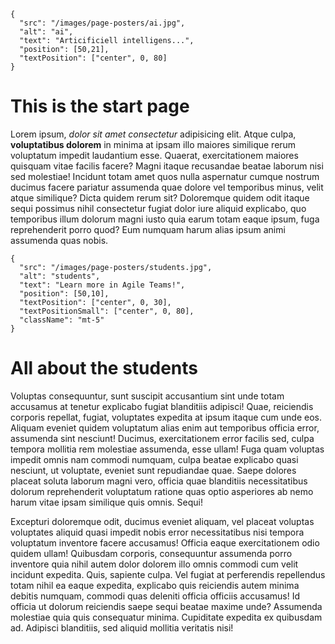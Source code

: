 ```json,poster-image
{
  "src": "/images/page-posters/ai.jpg",
  "alt": "ai",
  "text": "Articificiell intelligens...",
  "position": [50,21],
  "textPosition": ["center", 0, 80]
}
```

# This is the start page

Lorem ipsum, *dolor sit amet consectetur* adipisicing elit. Atque culpa, **voluptatibus dolorem** in minima at ipsam illo maiores similique rerum voluptatum impedit laudantium esse. Quaerat, exercitationem maiores quisquam vitae facilis facere? Magni itaque recusandae beatae laborum nisi sed molestiae! Incidunt totam amet quos nulla aspernatur cumque nostrum ducimus facere pariatur assumenda quae dolore vel temporibus minus, velit atque similique? Dicta quidem rerum sit? Doloremque quidem odit itaque sequi possimus nihil consectetur fugiat dolor iure aliquid explicabo, quo temporibus illum dolorum magni iusto quia earum totam eaque ipsum, fuga reprehenderit porro quod? Eum numquam harum alias ipsum animi assumenda quas nobis.

```json,poster-image
{
  "src": "/images/page-posters/students.jpg",
  "alt": "students",
  "text": "Learn more in Agile Teams!",
  "position": [50,10],
  "textPosition": ["center", 0, 30],
  "textPositionSmall": ["center", 0, 80],
  "className": "mt-5"
}
```

# All about the students

Voluptas consequuntur, sunt suscipit accusantium sint unde totam accusamus at tenetur explicabo fugiat blanditiis adipisci! Quae, reiciendis corporis repellat, fugiat, voluptates expedita at ipsum itaque cum unde eos. Aliquam eveniet quidem voluptatum alias enim aut temporibus officia error, assumenda sint nesciunt! Ducimus, exercitationem error facilis sed, culpa tempora mollitia rem molestiae assumenda, esse ullam! Fuga quam voluptas impedit omnis nam commodi numquam, culpa beatae explicabo quasi nesciunt, ut voluptate, eveniet sunt repudiandae quae. Saepe dolores placeat soluta laborum magni vero, officia quae blanditiis necessitatibus dolorum reprehenderit voluptatum ratione quas optio asperiores ab nemo harum vitae ipsam similique quis omnis. Sequi!

Excepturi doloremque odit, ducimus eveniet aliquam, vel placeat voluptas voluptates aliquid quasi impedit nobis error necessitatibus nisi tempora voluptatum inventore facere accusamus! Officia eaque exercitationem odio quidem ullam! Quibusdam corporis, consequuntur assumenda porro inventore quia nihil autem dolor dolorem illo omnis commodi cum velit incidunt expedita. Quis, sapiente culpa. Vel fugiat at perferendis repellendus totam nihil ea eaque expedita, explicabo quis reiciendis autem minima debitis numquam, commodi quas deleniti officia officiis accusamus! Id officia ut dolorum reiciendis saepe sequi beatae maxime unde? Assumenda molestiae quia quis consequatur minima. Cupiditate expedita ex quibusdam ad. Adipisci blanditiis, sed aliquid mollitia veritatis nisi!